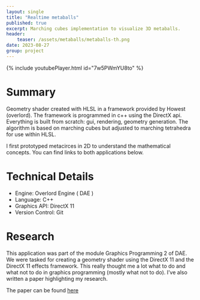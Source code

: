 ```yaml
---
layout: single
title: "Realtime metaballs"
published: true 
excerpt: Marching cubes implementation to visualize 3D metaballs.
header:
    teaser: /assets/metaballs/metaballs-th.png
date: 2023-08-27
group: project
---
```


{% include youtubePlayer.html id="7w5PWmYU8to" %}

# Summary
Geometry shader created with HLSL in a framework provided by Howest (overlord). The framework is programmed in
c++ using the DirectX api. Everything is built from scratch: gui, rendering, geometry generation. The
algorithm is based on marching cubes but adjusted to marching tetrahedra for use within HLSL.

I first prototyped metacirces in 2D to understand the mathematical concepts. You can find links to both applications below.


# Technical Details
- Engine: Overlord Engine ( DAE )
- Language: C++
- Graphics API: DirectX 11
- Version Control: Git

# Research

This application was part of the module Graphics Programming 2 of DAE. 
We were tasked for creating a geometry shader using 
the DirectX 11 and the DirectX 11 effects framework. 
This really thought me a lot what to do and 
what not to do in graphics programming (mostly what not to do).
I’ve also written a paper highlighting my research.

The paper can be found [here](http://jonathansty.github.io/releases/Papers/2DAE1_Steyfkens_Jonathan_GP2Exam_Paper.pdf)
